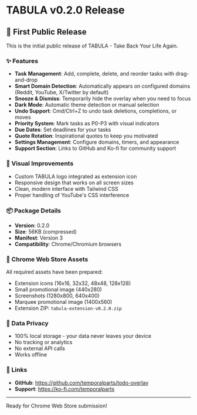 # TABULA v0.2.0 Release

## 🎉 First Public Release

This is the initial public release of TABULA - Take Back Your Life Again.

### ✨ Features

- **Task Management**: Add, complete, delete, and reorder tasks with drag-and-drop
- **Smart Domain Detection**: Automatically appears on configured domains (Reddit, YouTube, X/Twitter by default)
- **Snooze & Dismiss**: Temporarily hide the overlay when you need to focus
- **Dark Mode**: Automatic theme detection or manual selection
- **Undo Support**: Cmd/Ctrl+Z to undo task deletions, completions, or moves
- **Priority System**: Mark tasks as P0-P3 with visual indicators
- **Due Dates**: Set deadlines for your tasks
- **Quote Rotation**: Inspirational quotes to keep you motivated
- **Settings Management**: Configure domains, timers, and appearance
- **Support Section**: Links to GitHub and Ko-fi for community support

### 🎨 Visual Improvements

- Custom TABULA logo integrated as extension icon
- Responsive design that works on all screen sizes
- Clean, modern interface with Tailwind CSS
- Proper handling of YouTube's CSS interference

### 📦 Package Details

- **Version**: 0.2.0
- **Size**: 56KB (compressed)
- **Manifest**: Version 3
- **Compatibility**: Chrome/Chromium browsers

### 🚀 Chrome Web Store Assets

All required assets have been prepared:
- Extension icons (16x16, 32x32, 48x48, 128x128)
- Small promotional image (440x280)
- Screenshots (1280x800, 640x400)
- Marquee promotional image (1400x560)
- Extension ZIP: `tabula-extension-v0.2.0.zip`

### 📝 Data Privacy

- 100% local storage - your data never leaves your device
- No tracking or analytics
- No external API calls
- Works offline

### 🔗 Links

- **GitHub**: https://github.com/temporalparts/todo-overlay
- **Support**: https://ko-fi.com/temporalparts

---

Ready for Chrome Web Store submission!